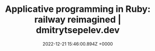 ---
title: "Applicative programming in Ruby: railway reimagined | dmitrytsepelev.dev"
link: "https://dmitrytsepelev.dev/applicative-ruby-railway?utm_source=reddit-rails&utm_campaign=applicative-ruby-1"
date: "2022-12-21 15:46:00.894Z +0000"
description: "How to write Railway–style code in Ruby with the Applicative functors"
category: "articles"
---